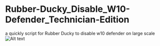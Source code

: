 # Rubber-Ducky_Disable_W10-Defender_Technician-Edition
a quickly script for Rubber Ducky to disable w10 defender on large scale
![Alt text](https://raw.githubusercontent.com/JonnyBanana/Rubber-Ducky_Disable_W10-Defender_Technician-Edition/master/img/main_win10.png "SnapChat_Leak_2018-by-Jonny-Banana")

